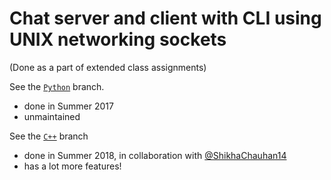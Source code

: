 # Chat server and client with CLI using UNIX networking sockets

(Done as a part of extended class assignments)

See the [`Python`](python) branch.
- done in Summer 2017
- unmaintained

See the [`C++`](cpp) branch
- done in Summer 2018, in collaboration with [@ShikhaChauhan14](https://github.com/ShikhaChauhan14)
- has a lot more features!
